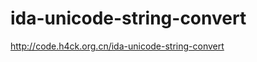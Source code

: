 ida-unicode-string-convert
==========================

http://code.h4ck.org.cn/ida-unicode-string-convert
